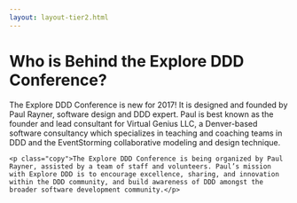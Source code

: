 ```yaml
---
layout: layout-tier2.html
---
```

<div class="container section short people">
	<h1 class="section-header">Who is Behind the Explore DDD Conference?</h1>
	<p class="copy">The Explore DDD Conference is new for 2017! It is designed and founded by Paul Rayner, software design and DDD expert. Paul is best known as the founder and lead consultant for Virtual Genius LLC, a Denver-based software consultancy which specializes in teaching and coaching teams in DDD and the EventStorming collaborative modeling and design technique.</p>

	<p class="copy">The Explore DDD Conference is being organized by Paul Rayner, assisted by a team of staff and volunteers. Paul’s mission with Explore DDD is to encourage excellence, sharing, and innovation within the DDD community, and build awareness of DDD amongst the broader software development community.</p>
</div>
